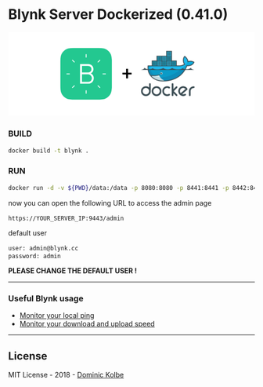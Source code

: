 # Blynk Server Dockerized (0.41.0)

![Alt text](logo.png?raw=true "Logo")

### BUILD

```bash
docker build -t blynk .
```

### RUN

```bash
docker run -d -v ${PWD}/data:/data -p 8080:8080 -p 8441:8441 -p 8442:8442 -p 9443:9443 blynk
```

now you can open the following URL to access the admin page

```
https://YOUR_SERVER_IP:9443/admin
```

default user
```
user: admin@blynk.cc
password: admin
```

**PLEASE CHANGE THE DEFAULT USER !**

___

### Useful Blynk usage

- [Monitor your local ping](https://github.com/dominickolbe/blynk-ping)
- [Monitor your download and upload speed](https://github.com/dominickolbe/blynk-speed)

___

## License

MIT License - 2018 - [Dominic Kolbe](https://dominickolbe.dk)
